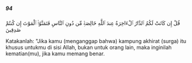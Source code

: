 ##### 94

<span class="ayah">قُلْ إِن كَانَتْ لَكُمُ ٱلدَّارُ ٱلْءَاخِرَةُ عِندَ ٱللَّهِ خَالِصَةًۭ مِّن دُونِ ٱلنَّاسِ فَتَمَنَّوُا۟ ٱلْمَوْتَ إِن كُنتُمْ صَٰدِقِينَ</span>

<span class="ayah_translation">Katakanlah: "Jika kamu (menganggap bahwa) kampung akhirat (surga) itu khusus untukmu di sisi Allah, bukan untuk orang lain, maka inginilah kematian(mu), jika kamu memang benar.</span>
